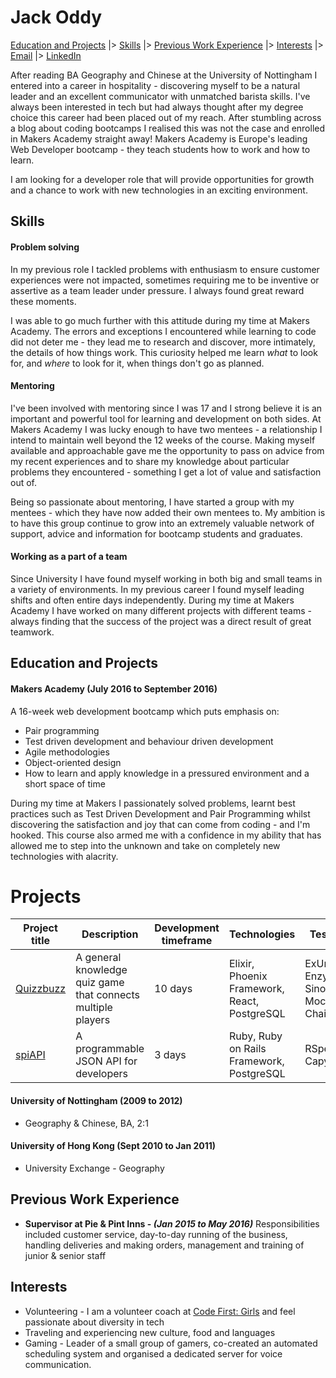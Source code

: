 # Jack Oddy

 [Education and Projects](#education) |> [Skills](#skills) |> [Previous Work Experience](#experience) |> [Interests](#interests) |> [Email](mailto:jackoddy91@gmail.com) |> [LinkedIn](https://uk.linkedin.com/in/jackoddy)

After reading BA Geography and Chinese at the University of Nottingham I entered into a career in hospitality - discovering myself to be a natural leader and an excellent communicator with unmatched barista skills. I've always been interested in tech but had always thought after my degree choice this career had been placed out of my reach. After stumbling across a blog about coding bootcamps I realised this was not the case and enrolled in Makers Academy straight away! Makers Academy is Europe's leading Web Developer bootcamp - they teach students how to work and how to learn.

I am looking for a developer role that will provide opportunities for growth and a chance to work with new technologies in an exciting environment.

## <a name="skills">Skills</a>


#### Problem solving

In my previous role I tackled problems with enthusiasm to ensure customer experiences were not impacted, sometimes requiring me to be inventive or assertive as a team leader under pressure. I always found great reward these moments.

I was able to go much further with this attitude during my time at Makers Academy. The errors and exceptions I encountered while learning to code did not deter me - they lead me to research and discover, more intimately, the details of how things work. This curiosity helped me learn _what_ to look for, and _where_ to look for it, when things don't go as planned.


#### Mentoring

I've been involved with mentoring since I was 17 and I strong believe it is an important and powerful tool for learning and development on both sides. At Makers Academy I was lucky enough to have two mentees - a relationship I intend to maintain well beyond the 12 weeks of the course. Making myself available and approachable gave me the opportunity to pass on advice from my recent experiences and to share my knowledge about particular problems they encountered - something I get a lot of value and satisfaction out of.

Being so passionate about mentoring, I have started a group with my mentees - which they have now added their own mentees to. My ambition is to have this group continue to grow into an extremely valuable network of support, advice and information for bootcamp students and graduates.


#### Working as a part of a team

Since University I have found myself working in both big and small teams in a variety of environments. In my previous career I found myself leading shifts and often entire days independently. During my time at Makers Academy I have worked on many different projects with different teams - always finding that the success of the project was a direct result of great teamwork.


## <a name="education">Education and Projects</a>

#### Makers Academy (July 2016 to September 2016)

A 16-week web development bootcamp which puts emphasis on:
- Pair programming
- Test driven development and behaviour driven development
- Agile methodologies
- Object-oriented design
- How to learn and apply knowledge in a pressured environment and a short space of time

During my time at Makers I passionately solved problems, learnt best practices such as Test Driven Development and Pair Programming whilst discovering the satisfaction and joy that can come from coding - and I'm hooked. This course also armed me with a confidence in my ability that has allowed me to step into the unknown and take on completely new technologies with alacrity.

# Projects

Project title  | Description  									| Development timeframe | Technologies | Testing
------------- | ------------------------------	| ------------- |------------- |---------
[Quizzbuzz](https://github.com/quizzbuzz/quizzbuzz/)| A general knowledge quiz game that connects multiple players | 10 days | Elixir, Phoenix Framework, React, PostgreSQL| ExUnit, Enzyme, Sinon, Mocha, Chai
[spiAPI](https://github.com/spyAPI/spyAPI) | A programmable JSON API for developers| 3 days | Ruby, Ruby on Rails Framework, PostgreSQL | RSpec, Capybara



#### University of Nottingham (2009 to 2012)

- Geography & Chinese, BA, 2:1

#### University of Hong Kong (Sept 2010 to Jan 2011)

- University Exchange - Geography

## <a name="experience">Previous Work Experience</a>

- **Supervisor at Pie & Pint Inns - _(Jan 2015 to May 2016)_**
Responsibilities included customer service, day-to-day running of the business, handling deliveries and making orders, management and training of junior & senior staff

## <a name="interests">Interests</a>
- Volunteering - I am a volunteer coach at [Code First: Girls](http://www.codefirstgirls.org.uk/) and feel passionate about diversity in tech
- Traveling and experiencing new culture, food and languages
- Gaming - Leader of a small group of gamers, co-created an automated scheduling system and organised a dedicated server for voice communication.
